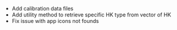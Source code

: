 - Add calibration data files
- Add utility method to retrieve specific HK type from vector of HK
- Fix issue with app icons not founds
